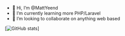 - 👋 Hi, I’m @MattYeend
- 🌱 I’m currently learning more PHP/Laravel
- 👀 I’m looking to collaborate on anything web based

<!---
MattYeend/MattYeend is a ✨ special ✨ repository because its `README.md` (this file) appears on your GitHub profile.
You can click the Preview link to take a look at your changes.
--->
[![GitHub stats](https://github-readme-stats.vercel.app/api?username=MattYeend)]
